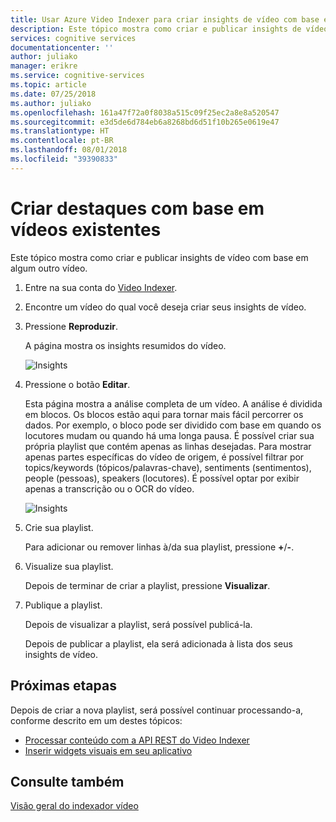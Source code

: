 ```yaml
---
title: Usar Azure Video Indexer para criar insights de vídeo com base em vídeos existentes | Microsoft Docs
description: Este tópico mostra como criar e publicar insights de vídeo com base em algum outro vídeo.
services: cognitive services
documentationcenter: ''
author: juliako
manager: erikre
ms.service: cognitive-services
ms.topic: article
ms.date: 07/25/2018
ms.author: juliako
ms.openlocfilehash: 161a47f72a0f8038a515c09f25ec2a8e8a520547
ms.sourcegitcommit: e3d5de6d784eb6a8268bd6d51f10b265e0619e47
ms.translationtype: HT
ms.contentlocale: pt-BR
ms.lasthandoff: 08/01/2018
ms.locfileid: "39390833"
---
```

# <a name="create-highlights-from-existing-videos"></a>Criar destaques com base em vídeos existentes

Este tópico mostra como criar e publicar insights de vídeo com base em algum outro vídeo.

1. Entre na sua conta do [Video Indexer](https://api-portal.videoindexer.ai/).
2. Encontre um vídeo do qual você deseja criar seus insights de vídeo.
3. Pressione **Reproduzir**.

    A página mostra os insights resumidos do vídeo. 

    ![Insights](./media/video-indexer-create-new/video-indexer-summarized-insights.png)

3. Pressione o botão **Editar**.

    Esta página mostra a análise completa de um vídeo. A análise é dividida em blocos. Os blocos estão aqui para tornar mais fácil percorrer os dados. Por exemplo, o bloco pode ser dividido com base em quando os locutores mudam ou quando há uma longa pausa. É possível criar sua própria playlist que contém apenas as linhas desejadas. Para mostrar apenas partes específicas do vídeo de origem, é possível filtrar por topics/keywords (tópicos/palavras-chave), sentiments (sentimentos), people (pessoas), speakers (locutores). É possível optar por exibir apenas a transcrição ou o OCR do vídeo.    

    ![Insights](./media/video-indexer-create-new/video-indexer-create-new-playlist.png)

4. Crie sua playlist.

    Para adicionar ou remover linhas à/da sua playlist, pressione **+**/**-**.

5. Visualize sua playlist.

    Depois de terminar de criar a playlist, pressione **Visualizar**.
6. Publique a playlist.

    Depois de visualizar a playlist, será possível publicá-la.

    Depois de publicar a playlist, ela será adicionada à lista dos seus insights de vídeo.


## <a name="next-steps"></a>Próximas etapas 

Depois de criar a nova playlist, será possível continuar processando-a, conforme descrito em um destes tópicos: 

- [Processar conteúdo com a API REST do Video Indexer](video-indexer-use-apis.md)
- [Inserir widgets visuais em seu aplicativo](video-indexer-embed-widgets.md)

## <a name="see-also"></a>Consulte também

[Visão geral do indexador vídeo](video-indexer-overview.md) 
